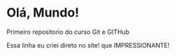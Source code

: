 # Olá, Mundo!
Primeiro repositorio do curso Git e GITHub

Essa linha eu criei direto no site! que IMPRESSIONANTE!

